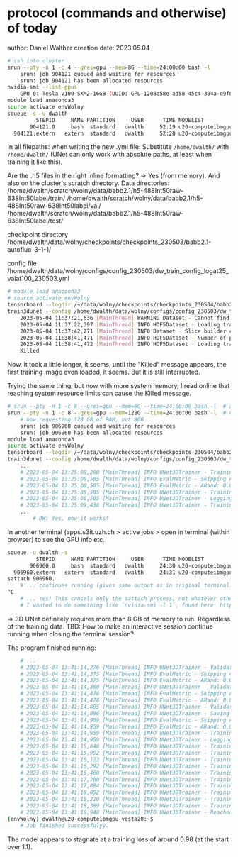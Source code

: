 # protocol (commands and otherwise) of today

author: Daniel Walther
creation date: 2023.05.04

```bash
# ssh into cluster
srun --pty -n 1 -c 4 --gres=gpu --mem=8G --time=24:00:00 bash -l
	srun: job 904121 queued and waiting for resources
	srun: job 904121 has been allocated resources
nvidia-smi --list-gpus
	GPU 0: Tesla V100-SXM2-16GB (UUID: GPU-1208a58e-ad58-45c4-394a-d9f8723071de)
module load anaconda3
source activate envWolny
squeue -s -u dwalth
         STEPID     NAME PARTITION     USER      TIME NODELIST
       904121.0     bash  standard   dwalth     52:19 u20-computeibmgpu-vesta6
  904121.extern   extern  standard   dwalth     52:20 u20-computeibmgpu-vesta6
```

In all filepaths: when writing the new .yml file: Substitute `/home/dwalth/` with `/home/dwalth/` (UNet can only work with absolute paths, at least when training it like this).

Are the .h5 files in the right inline formatting?
	=> Yes (from memory). And also on the cluster's scratch directory.
Data directories:
/home/dwalth/scratch/wolny/data/babb2.1/h5-488Int50raw-638Int50label/train/
/home/dwalth/scratch/wolny/data/babb2.1/h5-488Int50raw-638Int50label/val/
/home/dwalth/scratch/wolny/data/babb2.1/h5-488Int50raw-638Int50label/test/

checkpoint directory
/home/dwalth/data/wolny/checkpoints/checkpoints_230503/babb2.1-autofluo-3-1-1/

config file
/home/dwalth/data/wolny/configs/config_230503/dw_train_config_logat25_valat100_230503.yml

```bash
# module load anaconda3
# source activate envWolny
tensorboard --logdir /~/data/wolny/checkpoints/checkpoints_230504/babb2.1-autofluo-3-1-1/
train3dunet --config /home/dwalth/data/wolny/configs/config_230503/dw_train_config_logat25_valat100_230503.yml
	2023-05-04 11:37:21,636 [MainThread] WARNING Dataset - Cannot find dataset class in the config. Using default 'StandardHDF5Dataset'.
	2023-05-04 11:37:22,397 [MainThread] INFO HDF5Dataset - Loading train set from: /home/dwalth/scratch/wolny/data/babb2.1/h5-488Int50raw-638Int50label/train/babb2.1-a5-05-otsuLabelled.h5...
	2023-05-04 11:37:42,271 [MainThread] INFO Dataset - Slice builder config: {'name': 'FilterSliceBuilder', 'patch_shape': [80, 170, 170], 'stride_shape': [20, 40, 40], 'threshold': 0.6, 'slack_acceptance': 0.01}
	2023-05-04 11:38:41,471 [MainThread] INFO HDF5Dataset - Number of patches: 187
	2023-05-04 11:38:41,472 [MainThread] INFO HDF5Dataset - Loading train set from: /home/dwalth/scratch/wolny/data/babb2.1/h5-488Int50raw-638Int50label/train/babb2.1-a5-02-otsuLabelled.h5...
	Killed
```
Now, it took a little longer, it seems, until the "Killed" message appears, the first training image even loaded, it seems. But it is still interrupted.

Trying the same thing, but now with more system memory, I read online that reaching system resource limits can cause the Killed message.
```bash
# srun --pty -n 1 -c 8 --gres=gpu --mem=8G --time=24:00:00 bash -l  # above used session (yesterday, too)
srun --pty -n 1 -c 8 --gres=gpu --mem=128G --time=24:00:00 bash -l  # newly used session
	# now requesting 128 GB of RAM, not 8GB
	srun: job 906960 queued and waiting for resources
	srun: job 906960 has been allocated resources
module load anaconda3
source activate envWolny
tensorboard --logdir /~/data/wolny/checkpoints/checkpoints_230504/babb2.1-autofluo-3-1-1/
train3dunet --config /home/dwalth/data/wolny/configs/config_230503/dw_train_config_logat25_valat100_230503.yml
	...
	# 2023-05-04 13:25:08,260 [MainThread] INFO UNet3DTrainer - Training iteration [1350/5000]. Epoch [2/4]
	# 2023-05-04 13:25:08,505 [MainThread] INFO EvalMetric - Skipping ARandError computation: only 1 label present in the ground truth
	# 2023-05-04 13:25:08,505 [MainThread] INFO EvalMetric - ARand: 0.0
	# 2023-05-04 13:25:08,505 [MainThread] INFO UNet3DTrainer - Training stats. Loss: 0.9902624551093939. Evaluation score: 0.0
	# 2023-05-04 13:25:08,505 [MainThread] INFO UNet3DTrainer - Logging model parameters and gradients
	# 2023-05-04 13:25:09,438 [MainThread] INFO UNet3DTrainer - Training iteration [1351/5000]. Epoch [2/4]
	...
		# DW: Yes, now it works!
```

In another terminal (apps.s3it.uzh.ch > active jobs > open in terminal (within browser) to see the GPU info etc.
```bash
squeue -u dwalth -s
         STEPID     NAME PARTITION     USER      TIME NODELIST
       906960.0     bash  standard   dwalth     24:30 u20-computeibmgpu-vesta20
  906960.extern   extern  standard   dwalth     24:31 u20-computeibmgpu-vesta20
sattach 906960.
	# ... continues running (gives same output as in original terminal. Now, I was hoping it wouldn't and just give me the opportunity to monitor the resource usage statistics.)
^C
	# ... Yes! This cancels only the sattach process, not whatever other command is being run from another terminal session.
	# I wanted to do something like `nvidia-smi -l 1`, found here: https://stackoverflow.com/questions/8223811/a-top-like-utility-for-monitoring-cuda-activity-on-a-gpu
```
=> 3D UNet definitely requires more than 8 GB of memory to run. Regardless of the training data.
TBD: How to make an interactive session continue running when closing the terminal session?

The program finished running:
```bash
	# ...
	# 2023-05-04 13:41:14,276 [MainThread] INFO UNet3DTrainer - Validation iteration 10
	# 2023-05-04 13:41:14,375 [MainThread] INFO EvalMetric - Skipping ARandError computation: only 1 label present in the ground truth
	# 2023-05-04 13:41:14,375 [MainThread] INFO EvalMetric - ARand: 0.0
	# 2023-05-04 13:41:14,380 [MainThread] INFO UNet3DTrainer - Validation iteration 11
	# 2023-05-04 13:41:14,478 [MainThread] INFO EvalMetric - Skipping ARandError computation: only 1 label present in the ground truth
	# 2023-05-04 13:41:14,478 [MainThread] INFO EvalMetric - ARand: 0.0
	# 2023-05-04 13:41:14,895 [MainThread] INFO UNet3DTrainer - Validation finished. Loss: 1.6923408806324005. Evaluation score: 0.027758950757232947
	# 2023-05-04 13:41:14,896 [MainThread] INFO UNet3DTrainer - Saving checkpoint to '/home/dwalth/data/wolny/checkpoints/checkpoints_230503/babb2.1-autofluo-3-1-1/last_checkpoint.pytorch'
	# 2023-05-04 13:41:14,959 [MainThread] INFO EvalMetric - Skipping ARandError computation: only 1 label present in the ground truth
	# 2023-05-04 13:41:14,959 [MainThread] INFO EvalMetric - ARand: 0.0
	# 2023-05-04 13:41:14,959 [MainThread] INFO UNet3DTrainer - Training stats. Loss: 0.9796523726722107. Evaluation score: 0.0
	# 2023-05-04 13:41:14,959 [MainThread] INFO UNet3DTrainer - Logging model parameters and gradients
	# 2023-05-04 13:41:15,848 [MainThread] INFO UNet3DTrainer - Training iteration [3201/5000]. Epoch [4/4]
	# 2023-05-04 13:41:15,952 [MainThread] INFO UNet3DTrainer - Training iteration [3202/5000]. Epoch [4/4]
	# 2023-05-04 13:41:16,122 [MainThread] INFO UNet3DTrainer - Training iteration [3203/5000]. Epoch [4/4]
	# 2023-05-04 13:41:16,292 [MainThread] INFO UNet3DTrainer - Training iteration [3204/5000]. Epoch [4/4]
	# 2023-05-04 13:41:16,460 [MainThread] INFO UNet3DTrainer - Training iteration [3205/5000]. Epoch [4/4]
	# 2023-05-04 13:41:17,780 [MainThread] INFO UNet3DTrainer - Training iteration [3206/5000]. Epoch [4/4]
	# 2023-05-04 13:41:17,884 [MainThread] INFO UNet3DTrainer - Training iteration [3207/5000]. Epoch [4/4]
	# 2023-05-04 13:41:18,052 [MainThread] INFO UNet3DTrainer - Training iteration [3208/5000]. Epoch [4/4]
	# 2023-05-04 13:41:18,220 [MainThread] INFO UNet3DTrainer - Training iteration [3209/5000]. Epoch [4/4]
	# 2023-05-04 13:41:18,389 [MainThread] INFO UNet3DTrainer - Training iteration [3210/5000]. Epoch [4/4]
	# 2023-05-04 13:41:18,948 [MainThread] INFO UNet3DTrainer - Reached maximum number of epochs: 5. Finishing training...
(envWolny) dwalth@u20-computeibmgpu-vesta20:~$
	# Job finished successfulyy.
```
The model appears to stagnate at a training loss of around 0.98 (at the start over 1.1).